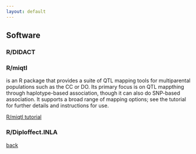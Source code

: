 ```yaml
---
layout: default
---
```


## Software

### R/DIDACT

### R/miqtl
is an R package that provides a suite of QTL mapping tools for multiparental populations such as the CC or DO. Its primary focus is on QTL mappthing through haplotype-based association, though it can also do SNP-based association. It supports a broad range of mapping options; see the tutorial for further details and instructions for use.  

[R/miqtl tutorial](miqtl_tutorial)

### R/Diploffect.INLA

[back](./)
